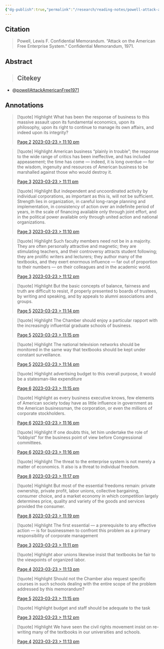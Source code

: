 ```yaml
---
{"dg-publish":true,"permalink":"/research/reading-notes/powell-attack-american-free1971/","title":"powellAttackAmericanFree1971","tags":[null,"gardenEntry","gardenEntry","gardenEntry","gardenEntry","gardenEntry","gardenEntry","gardenEntry","gardenEntry","gardenEntry","gardenEntry"]}
---
```



## Citation

> Powell, Lewis F. Confidential Memorandum. “Attack on the American Free Enterprise System.” Confidential Memorandum, 1971.

## Abstract

>## Citekey
- @[powellAttackAmericanFree1971](powellAttackAmericanFree1971.md)

## Annotations



> [!quote] Highlight
> What has been the response of business to this massive assault upon its fundamental economics, upon its philosophy, upon its right to continue to manage its own affairs, and indeed upon its integrity?
>
> [Page 2](zotero://open-pdf/library/items/R9N6I3GZ?page=2) [2023-03-23 > 11:10 pm](2023-03-23#11:10%20pm)

> [!quote] Highlight
> American business “plainly in trouble”; the response to the wide range of critics has been ineffective, and has included appeasement; the time has come — indeed, it is long overdue — for the wisdom, ingenuity and resources of American business to be marshalled against those who would destroy it.
>
> [Page 3](zotero://open-pdf/library/items/R9N6I3GZ?page=3) [2023-03-23 > 11:11 pm](2023-03-23#11:11%20pm)

> [!quote] Highlight
> But independent and uncoordinated activity by individual corporations, as important as this is, will not be sufficient. Strength lies in organization, in careful long-range planning and implementation, in consistency of action over an indefinite period of years, in the scale of financing available only through joint effort, and in the political power available only through united action and national organizations.
>
> [Page 3](zotero://open-pdf/library/items/R9N6I3GZ?page=3) [2023-03-23 > 11:10 pm](2023-03-23#11:10%20pm)

> [!quote] Highlight
> Such faculty members need not be in a majority. They are often personally attractive and magnetic; they are stimulating teachers, and their controversy attracts student following; they are prolific writers and lecturers; they author many of the textbooks, and they exert enormous influence — far out of proportion to their numbers — on their colleagues and in the academic world.
>
> [Page 3](zotero://open-pdf/library/items/R9N6I3GZ?page=3) [2023-03-23 > 11:12 pm](2023-03-23#11:12%20pm)

> [!quote] Highlight
> But the basic concepts of balance, fairness and truth are difficult to resist, if properly presented to boards of trustees, by writing and speaking, and by appeals to alumni associations and groups.
>
> [Page 5](zotero://open-pdf/library/items/R9N6I3GZ?page=5) [2023-03-23 > 11:14 pm](2023-03-23#11:14%20pm)

> [!quote] Highlight
> The Chamber should enjoy a particular rapport with the increasingly influential graduate schools of business.
>
> [Page 5](zotero://open-pdf/library/items/R9N6I3GZ?page=5) [2023-03-23 > 11:15 pm](2023-03-23#11:15%20pm)

> [!quote] Highlight
> The national television networks should be monitored in the same way that textbooks should be kept under constant surveillance.
>
> [Page 5](zotero://open-pdf/library/items/R9N6I3GZ?page=5) [2023-03-23 > 11:14 pm](2023-03-23#11:14%20pm)

> [!quote] Highlight
> advertising budget to this overall purpose, it would be a statesman-like expenditure
>
> [Page 6](zotero://open-pdf/library/items/R9N6I3GZ?page=6) [2023-03-23 > 11:15 pm](2023-03-23#11:15%20pm)

> [!quote] Highlight
> as every business executive knows, few elements of American society today have as little influence in government as the American businessman, the corporation, or even the millions of corporate stockholders.
>
> [Page 6](zotero://open-pdf/library/items/R9N6I3GZ?page=6) [2023-03-23 > 11:16 pm](2023-03-23#11:16%20pm)

> [!quote] Highlight
> If one doubts this, let him undertake the role of “lobbyist” for the business point of view before Congressional committees.
>
> [Page 6](zotero://open-pdf/library/items/R9N6I3GZ?page=6) [2023-03-23 > 11:16 pm](2023-03-23#11:16%20pm)

> [!quote] Highlight
> The threat to the enterprise system is not merely a matter of economics. It also is a threat to individual freedom.
>
> [Page 8](zotero://open-pdf/library/items/R9N6I3GZ?page=8) [2023-03-23 > 11:17 pm](2023-03-23#11:17%20pm)

> [!quote] Highlight
> But most of the essential freedoms remain: private ownership, private profit, labor unions, collective bargaining, consumer choice, and a market economy in which competition largely determines price, quality and variety of the goods and services provided the consumer.
>
> [Page 8](zotero://open-pdf/library/items/R9N6I3GZ?page=8) [2023-03-23 > 11:19 pm](2023-03-23#11:19%20pm)

> [!quote] Highlight
> The first essential — a prerequisite to any effective action — is for businessmen to confront this problem as a primary responsibility of corporate management
>
> [Page 3](zotero://open-pdf/library/items/R9N6I3GZ?page=3) [2023-03-23 > 11:11 pm](2023-03-23#11:11%20pm)

> [!quote] Highlight
> abor unions likewise insist that textbooks be fair to the viewpoints of organized labor.
>
> [Page 4](zotero://open-pdf/library/items/R9N6I3GZ?page=4) [2023-03-23 > 11:13 pm](2023-03-23#11:13%20pm)

> [!quote] Highlight
> Should not the Chamber also request specific courses in such schools dealing with the entire scope of the problem addressed by this memorandum?
>
> [Page 5](zotero://open-pdf/library/items/R9N6I3GZ?page=5) [2023-03-23 > 11:15 pm](2023-03-23#11:15%20pm)

> [!quote] Highlight
> budget and staff should be adequate to the task
>
> [Page 3](zotero://open-pdf/library/items/R9N6I3GZ?page=3) [2023-03-23 > 11:12 pm](2023-03-23#11:12%20pm)

> [!quote] Highlight
> We have seen the civil rights movement insist on re-writing many of the textbooks in our universities and schools.
>
> [Page 4](zotero://open-pdf/library/items/R9N6I3GZ?page=4) [2023-03-23 > 11:13 pm](2023-03-23#11:13%20pm)




